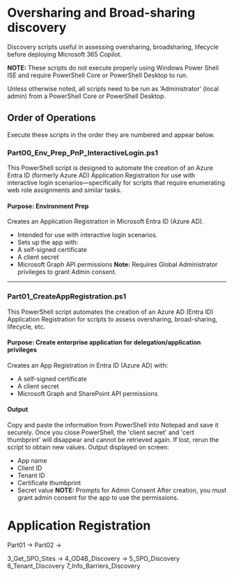 # Oversharing and Broad-sharing discovery
Discovery scripts useful in assessing oversharing, broadsharing, lifecycle before deploying Microsoft 365 Copilot.

**NOTE:** These scripts do not execute properly using Windows Power Shell ISE and require PowerShell Core or PowerShell Desktop to run.  

Unless otherwise noted, all scripts need to be run as ‘Administrator’ (local admin) from a PowerShell Core or PowerShell Desktop.

## Order of Operations
Execute these scripts in the order they are numbered and appear below.

### **Part00_Env_Prep_PnP_InteractiveLogin.ps1**
This PowerShell script is designed to automate the creation of an Azure Entra ID (formerly Azure AD) Application Registration for use with interactive login scenarios—specifically for scripts that require enumerating web role assignments and similar tasks.
#### Purpose: Environment Prep
Creates an Application Registration in Microsoft Entra ID (Azure AD).
- Intended for use with interactive login scenarios.
- Sets up the app with:
 - A self-signed certificate
 - A client secret
 - Microsoft Graph API permissions
**Note:** Requires Global Administrator privileges to grant Admin consent.
________________________________________
### Part01_CreateAppRegistration.ps1
This PowerShell script automates the creation of an Azure AD (Entra ID) Application Registration for scripts to assess oversharing, broad-sharing, lifecycle, etc. 
#### Purpose: Create enterprise application for delegation/application privileges
Creates an App Registration in Entra ID (Azure AD) with:
- A self-signed certificate
- A client secret
- Microsoft Graph and SharePoint API permissions
#### Output
Copy and paste the information from PowerShell into Notepad and save it securely. Once you close PowerShell, the 'client secret' and 'cert thumbprint' will disappear and cannot be retrieved again. If lost, rerun the script to obtain new values.
Output displayed on screen:
- App name
- Client ID
- Tenant ID
- Certificate thumbprint
- Secret value
**NOTE:** Prompts for Admin Consent
After creation, you must grant admin consent for the app to use the permissions.



# Application Registration
Part01 -> Part02 -> 

3_Get_SPO_Sites -> 4_OD4B_Discovery -> 5_SPO_Discovery 6_Tenant_Discovery  7_Info_Barriers_Discovery


